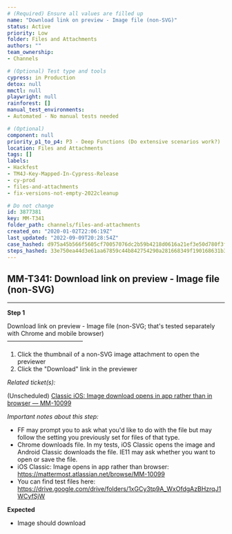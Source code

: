 ```yaml
---
# (Required) Ensure all values are filled up
name: "Download link on preview - Image file (non-SVG)"
status: Active
priority: Low
folder: Files and Attachments
authors: ""
team_ownership: 
- Channels

# (Optional) Test type and tools
cypress: in Production
detox: null
mmctl: null
playwright: null
rainforest: []
manual_test_environments: 
- Automated - No manual tests needed

# (Optional)
component: null
priority_p1_to_p4: P3 - Deep Functions (Do extensive scenarios work?)
location: Files and Attachments
tags: []
labels: 
- Hackfest
- TM4J-Key-Mapped-In-Cypress-Release
- cy-prod
- files-and-attachments
- fix-versions-not-empty-2022cleanup

# Do not change
id: 3877381
key: MM-T341
folder_path: channels/files-and-attachments
created_on: "2020-01-02T22:06:19Z"
last_updated: "2022-09-09T20:28:54Z"
case_hashed: d975a45b566f5605cf70057076dc2b59b4218d0616a21ef3e50d780f3f34e2b2159c4a5a1b8d99fb0f23071fca147ee3
steps_hashed: 33e750ea44d3e61aa67859c44b842754290a281668349f190168631b3d09895ffc355d676b2b9846d3933b232ff6bd23
---
```


## MM-T341: Download link on preview - Image file (non-SVG)

---

**Step 1**

Download link on preview - Image file (non-SVG; that's tested separately with Chrome and mobile browser)\
–––––––––––––––––––––––––

1. Click the thumbnail of a non-SVG image attachment to open the previewer
2. Click the "Download" link in the previewer

_Related ticket(s):_

(Unscheduled) [Classic iOS: Image download opens in app rather than in browser — MM-10099](https://mattermost.atlassian.net/browse/MM-10099)

_Important notes about this step:_

- FF may prompt you to ask what you'd like to do with the file but may follow the setting you previously set for files of that type. 
- Chrome downloads file. In my tests, iOS Classic opens the image and Android Classic downloads the file. IE11 may ask whether you want to open or save the file.
- iOS Classic: Image opens in app rather than browser: <https://mattermost.atlassian.net/browse/MM-10099>
- You can find test files here: <https://drive.google.com/drive/folders/1xGCy3tp9A_WxOfdgAzBHzrqJ1WCyfSjW>

**Expected**

- Image should download
